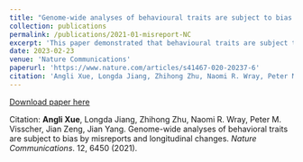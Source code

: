```yaml
---
title: "Genome-wide analyses of behavioural traits are subject to bias by misreports and longitudinal changes"
collection: publications
permalink: /publications/2021-01-misreport-NC
excerpt: 'This paper demonstrated that behavioural traits are subject to misreports and longitudinal changes (MLC) which can cause biases in GWAS and follow-up analyses.'
date: 2023-02-23
venue: 'Nature Communications'
paperurl: 'https://www.nature.com/articles/s41467-020-20237-6'
citation: 'Angli Xue, Longda Jiang, Zhihong Zhu, Naomi R. Wray, Peter M. Visscher, Jian Zeng, Jian Yang. Genome-wide analyses of behavioral traits are subject to bias by misreports and longitudinal changes. <i>Nature Communications</i>. 12, 6450 (2021).'
---
```


[Download paper here](https://www.nature.com/articles/s41467-020-20237-6.pdf)

Citation: **Angli Xue**, Longda Jiang, Zhihong Zhu, Naomi R. Wray, Peter M. Visscher, Jian Zeng, Jian Yang. Genome-wide analyses of behavioral traits are subject to bias by misreports and longitudinal changes. <i>Nature Communications</i>. 12, 6450 (2021).

